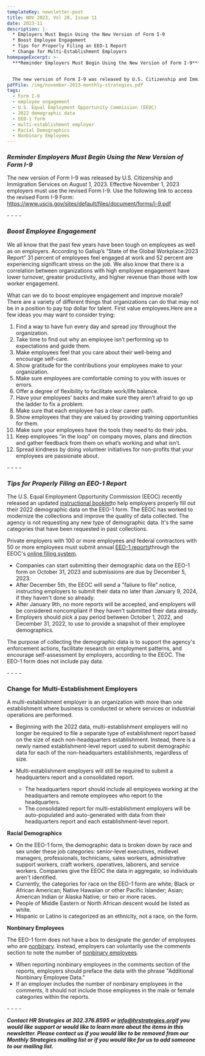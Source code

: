 ```yaml
---
templateKey: newsletter-post
title: NOV 2023, Vol 20, Issue 11
date: 2023-11
description: |-
  * Employers Must Begin Using the New Version of Form I-9
  * Boost Employee Engagement
  * Tips for Properly Filing an EEO-1 Report
  * Change for Multi-Establishment Employers
homepageExcerpt: >-
  ***Reminder Employers Must Begin Using the New Version of Form I-9***


  The new version of Form I-9 was released by U.S. Citizenship and Immigration Services on August 1, 2023. Effective November 1, 2023 employers must use the revised Form I-9.
pdfFile: /img/november-2023-monthly-strategies.pdf
tags:
  - Form I-9
  - employee engagement
  - U.S. Equal Employment Opportunity Commission (EEOC)
  - 2022 demographic data
  - EEO-1 form
  - multi-establishment employer
  - Racial Demographics
  - Nonbinary Employees
---
```

### ***Reminder Employers Must Begin Using the New Version of Form I-9***

The new version of Form I-9 was released by U.S. Citizenship and Immigration Services on August 1, 2023. Effective November 1, 2023 employers must use the revised Form I-9. Use the following link to access the revised Form I-9 Form: <https://www.uscis.gov/sites/default/files/document/forms/i-9.pdf>

\-﻿ - - -

### ***Boost Employee Engagement***

We all know that the past few years have been tough on employees as well as on employers. According to Gallup’s “State of the Global Workplace:2023 Report” 31 percent of employees feel engaged at work and 52 percent are experiencing significant stress on the job. We also know that there is a correlation between organizations with high employee engagement have lower turnover, greater productivity, and higher revenue than those with low worker engagement.

What can we do to boost employee engagement and improve morale? There are a variety of different things that organizations can do that may not be in a position to pay top dollar for talent. First value employees.Here are a few ideas you may want to consider trying:

1. Find a way to have fun every day and spread joy throughout the organization.
2. Take time to find out why an employee isn’t performing up to expectations and guide them.
3. Make employees feel that you care about their well-being and encourage self-care.
4. Show gratitude for the contributions your employees make to your organization.
5. Make sure employees are comfortable coming to you with issues or errors.
6. Offer a degree of ­flexibility to facilitate work/life balance.
7. Have your employees’ backs and make sure they aren’t afraid to go up the ladder to fix a problem.
8. Make sure that each employee has a clear career path.
9. Show employees that they are valued by ­providing training ­opportunities for them.
10. Make sure your employees have the tools they need to do their jobs.
11. Keep employees “in the loop” on company moves, plans and direction and gather feedback from them on what’s working and what isn’t.
12. Spread kindness by doing volunteer initiatives for non-profits that your employees are passionate about.

\-﻿ - - -

### ***Tips for Properly Filing an EEO-1 Report***

The U.S. Equal Employment Opportunity Commission (EEOC) recently released an updated [instructional booklet](https://www.eeocdata.org/pdfs/2022_EEO_1_Component_1_Instruction_Booklet.pdf)to help employers properly fill out their 2022 demographic data on the EEO-1 form. The EEOC has worked to modernize the collections and improve the quality of data collected. The agency is not requesting any new type of demographic data. It's the same categories that have been requested in past collections.

Private employers with 100 or more employees and federal contractors with 50 or more employees must submit annual [EEO-1 reports](https://www.shrm.org/resourcesandtools/legal-and-compliance/employment-law/pages/eeoc-filing-deadline.aspx)through the EEOC's [online filing system](https://www.eeocdata.org/eeo1).

* Companies can start submitting their demographic data on the EEO-1 form on October 31, 2023 and submissions are due by December 5, 2023.
* After December 5th, the EEOC will send a "failure to file" notice, instructing employers to submit their data no later than January 9, 2024, if they haven't done so already.
* After January 9th, no more reports will be accepted, and employers will be considered noncompliant if they haven't submitted their data already.
* Employers should pick a pay period between October 1, 2022, and December 31, 2022, to use to provide a snapshot of their employee demographics.

The purpose of collecting the demographic data is to support the agency's enforcement actions, facilitate research on employment patterns, and encourage self-assessment by employers, according to the EEOC. The EEO-1 form does not include pay data.

\-﻿ - - -

### **Change for Multi-Establishment Employers**

A multi-establishment employer is an organization with more than one establishment where business is conducted or where services or industrial operations are performed.

* Beginning with the 2022 data, multi-establishment employers will no longer be required to file a separate type of establishment report based on the size of each non-headquarters establishment. Instead, there is a newly named establishment-level report used to submit demographic data for each of the non-headquarters establishments, regardless of size.
* Multi-establishment employers will still be required to submit a headquarters report and a consolidated report.

  * The headquarters report should include all employees working at the headquarters and remote employees who report to the headquarters.
  * The consolidated report for multi-establishment employers will be auto-populated and auto-generated with data from their headquarters report and each establishment-level report.

**Racial Demographics**

* On the EEO-1 form, the demographic data is broken down by race and sex under these job categories: senior-level executives, midlevel managers, professionals, technicians, sales workers, administrative support workers, craft workers, operatives, laborers, and service workers. Companies give the EEOC the data in aggregate, so individuals aren't identified.
* Currently, the categories for race on the EEO-1 form are white; Black or African American; Native Hawaiian or other Pacific Islander; Asian; American Indian or Alaska Native; or two or more races.
* People of Middle Eastern or North African descent would be listed as white.
* Hispanic or Latino is categorized as an ethnicity, not a race, on the form.

**Nonbinary Employees**

The EEO-1 form does not have a box to designate the gender of employees who are [nonbinary](https://www.shrm.org/resourcesandtools/tools-and-samples/hr-qa/pages/eeo-1-survey-nonbinary.aspx). Instead, employers can voluntarily use the comments section to note the number of [nonbinary employees](https://www.shrm.org/resourcesandtools/legal-and-compliance/employment-law/pages/misgendering-on-eeo-1-form.aspx).

* When reporting nonbinary employees in the comments section of the reports, employers should preface the data with the phrase "Additional Nonbinary Employee Data."
* If an employer includes the number of nonbinary employees in the comments, it should not include those employees in the male or female categories within the reports.

\-﻿ - - -

***Contact HR Strategies at 302.376.8595 or [info@hrstrategies.org](mailto:info@hrstrategies.org)if you would like support or would like to learn more about the items in this newsletter. Please contact us if you would like to be removed from our Monthly Strategies mailing list or if you would like for us to add someone to our mailing list.***